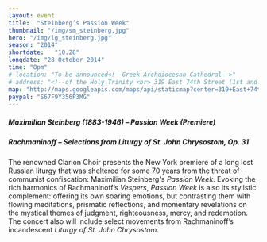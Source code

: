 ```yaml
---
layout: event
title:  "Steinberg’s Passion Week"
thumbnail: "/img/sm_steinberg.jpg"
hero: "/img/lg_steinberg.jpg"
season: "2014"
shortdate:   "10.28"
longdate: "28 October 2014"
time: "8pm"
# location: "To be announced<!--Greek Archdiocesan Cathedral-->"
# address: "<!--of the Holy Trinity <br> 319 East 74th Street (1st and 2nd Avenues)-->"
map: "http://maps.googleapis.com/maps/api/staticmap?center=319+East+74th+Street+New York,+NY&zoom=9&size=700x300&visual_refresh=true&maptype=roadmap&markers=color:green%7Clabel:A%7C40.7698916,-73.9562465&sensor=false"
paypal: "S67F9Y356P3MG"
---
```


##### Maximilian Steinberg  (1883-1946) – Passion Week (Premiere)

##### Rachmaninoff – Selections from Liturgy of St. John Chrysostom, Op. 31

The renowned Clarion Choir presents the New York premiere of a long lost Russian liturgy that was sheltered for some 70 years from the threat of communist confiscation: Maximilian Steinberg's *Passion Week*.  Evoking the rich harmonics of Rachmaninoff’s *Vespers*, *Passion Week* is also its stylistic complement: offering its own soaring emotions, but contrasting them with flowing meditations, prismatic reflections, and momentary revelations on the mystical themes of judgment, righteousness, mercy, and redemption.  The concert also will include select movements from Rachmaninoff’s incandescent *Liturgy of St. John Chrysostom*.
